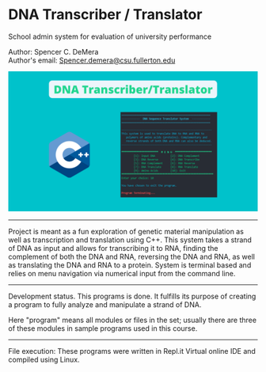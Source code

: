 # DNA Transcriber / Translator
School admin system for evaluation of university performance

Author: Spencer C. DeMera\
Author's email: Spencer.demera@csu.fullerton.edu

<img src="DNA.png">

--- 
Project is meant as a fun exploration of genetic material manipulation as well as transcription and translation using C++. This system takes a strand of DNA as input and allows for transcribing it to RNA, finding the complement of both the DNA and RNA, reversing the DNA and RNA, as well as translating the DNA and RNA to a protein. System is terminal based and relies on menu navigation via numerical input from the command line.
 
---
Development status.  This programs is done.  It fulfills its purpose of creating a program to fully analyze and manipulate a strand of DNA.

Here "program" means all modules or files in the set; usually there are three of these modules in sample programs used in
this course.

---
File execution: These programs were written in Repl.it Virtual online IDE and compiled using Linux.
